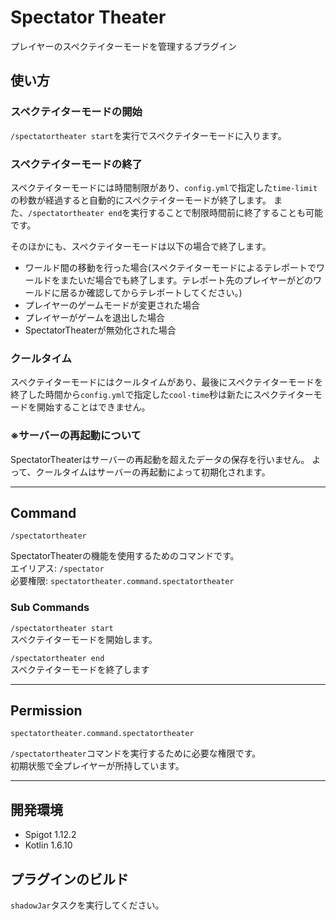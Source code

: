 # Spectator Theater
プレイヤーのスペクテイターモードを管理するプラグイン

## 使い方

### スペクテイターモードの開始

`/spectatortheater start`を実行でスペクテイターモードに入ります。

### スペクテイターモードの終了

スペクテイターモードには時間制限があり、`config.yml`で指定した`time-limit`の秒数が経過すると自動的にスペクテイターモードが終了します。
また、`/spectatortheater end`を実行することで制限時間前に終了することも可能です。

そのほかにも、スペクテイターモードは以下の場合で終了します。
- ワールド間の移動を行った場合(スペクテイターモードによるテレポートでワールドをまたいだ場合でも終了します。テレポート先のプレイヤーがどのワールドに居るか確認してからテレポートしてください。)
- プレイヤーのゲームモードが変更された場合
- プレイヤーがゲームを退出した場合
- SpectatorTheaterが無効化された場合

### クールタイム

スペクテイターモードにはクールタイムがあり、最後にスペクテイターモードを終了した時間から`config.yml`で指定した`cool-time`秒は新たにスペクテイターモードを開始することはできません。

### ※サーバーの再起動について

SpectatorTheaterはサーバーの再起動を超えたデータの保存を行いません。
よって、クールタイムはサーバーの再起動によって初期化されます。

---

## Command

`/spectatortheater`  

SpectatorTheaterの機能を使用するためのコマンドです。  
エイリアス: `/spectator`  
必要権限: `spectatortheater.command.spectatortheater`

### Sub Commands

`/spectatortheater start`  
スペクテイターモードを開始します。

`/spectatortheater end`  
スペクテイターモードを終了します

---

## Permission

`spectatortheater.command.spectatortheater`

`/spectatortheater`コマンドを実行するために必要な権限です。  
初期状態で全プレイヤーが所持しています。

---

## 開発環境
- Spigot 1.12.2
- Kotlin 1.6.10

## プラグインのビルド

`shadowJar`タスクを実行してください。